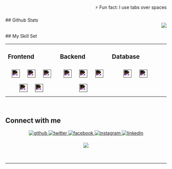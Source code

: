 <div align="right">⚡ Fun fact: I use tabs over spaces</div>  

<br/>  
## Github Stats  
<div align="right"><img src="https://github-readme-stats.vercel.app/api?username=MirshadRehman&show_icons=true&count_private=true&hide_border=true&theme=dark" align="center" /></div>  

<br/>  
## My Skill Set  
<table><tr><td valign="top" width="33%">  

### Frontend  
<div align="center">  
<a href="https://reactjs.org/" target="_blank"><img style="margin: 10px; filter: invert(1)" src="https://profilinator.rishav.dev/skills-assets/react-original-wordmark.svg" alt="React" height="25" /></a>  
<a href="https://www.w3schools.com/css/" target="_blank"><img style="margin: 10px; filter: invert(1)" src="https://profilinator.rishav.dev/skills-assets/css3-original-wordmark.svg" alt="CSS3" height="25" /></a>  
<a href="https://en.wikipedia.org/wiki/HTML5" target="_blank"><img style="margin: 10px; filter: invert(1)" src="https://profilinator.rishav.dev/skills-assets/html5-original-wordmark.svg" alt="HTML5" height="25" /></a>  
<a href="https://www.javascript.com/" target="_blank"><img style="margin: 10px; filter: invert(1)" src="https://profilinator.rishav.dev/skills-assets/javascript-original.svg" alt="JavaScript" height="25" /></a>  
<a href="https://www.android.com/intl/en_in/" target="_blank"><img style="margin: 10px; filter: invert(1)" src="https://profilinator.rishav.dev/skills-assets/android-original-wordmark.svg" alt="Android" height="25" /></a>  
</div>

</td><td valign="top" width="33%">  

### Backend  
<div align="center">  
<a href="https://www.python.org/" target="_blank"><img style="margin: 10px; filter: invert(1)" src="https://profilinator.rishav.dev/skills-assets/python-original.svg" alt="Python" height="25" /></a>  
<a href="https://www.djangoproject.com/" target="_blank"><img style="margin: 10px; filter: invert(1)" src="https://profilinator.rishav.dev/skills-assets/django-original.svg" alt="Django" height="25" /></a>  
<a href="https://kotlinlang.org/" target="_blank"><img style="margin: 10px; filter: invert(1)" src="https://profilinator.rishav.dev/skills-assets/kotlinlang-icon.svg" alt="Kotlin" height="25" /></a>  
<a href="https://flask.palletsprojects.com/" target="_blank"><img style="margin: 10px; filter: invert(1)" src="https://profilinator.rishav.dev/skills-assets/flask.png" alt="Flask" height="25" /></a>  
</div>  
</td><td valign="top" width="33%">

### Database  
<div align="center">  
<a href="https://www.mysql.com/" target="_blank"><img style="margin: 10px; filter: invert(1)" src="https://profilinator.rishav.dev/skills-assets/mysql-original-wordmark.svg" alt="MySQL" height="25" /></a>  
<a href="https://firebase.google.com/" target="_blank"><img style="margin: 10px; filter: invert(1)" src="https://profilinator.rishav.dev/skills-assets/firebase.png" alt="Firebase" height="25" /></a>  
</div>

</td><td valign="top" width="33%">  

</td></tr></table>  

<br/>  

## Connect with me  
<div align="center">
<a href="https://github.com/MirshadRehman" target="_blank">
<img src="https://img.shields.io/badge/github-%2324292e.svg?&style=for-the-badge&logo=github&logoColor=white" alt=github style="margin-bottom: 5px;" />
</a>
<a href="https://twitter.com/Mirshad Rehman" target="_blank">
<img src="https://img.shields.io/badge/twitter-%2300acee.svg?&style=for-the-badge&logo=twitter&logoColor=white" alt=twitter style="margin-bottom: 5px;" />
</a>
<a href="https://www.facebook.com/Mirshad Rehman" target="_blank">
<img src="https://img.shields.io/badge/facebook-%232E87FB.svg?&style=for-the-badge&logo=facebook&logoColor=white" alt=facebook style="margin-bottom: 5px;" />
</a>
<a href="https://instagram.com/the_mirshad" target="_blank">
<img src="https://img.shields.io/badge/instagram-%23000000.svg?&style=for-the-badge&logo=instagram&logoColor=white" alt=instagram style="margin-bottom: 5px;" />
</a>
<a href="https://linkedin.com/in/https://www.linkedin.com/in/mirshad-ashfaqur-rehman-4b2131147/" target="_blank">
<img src="https://img.shields.io/badge/linkedin-%231E77B5.svg?&style=for-the-badge&logo=linkedin&logoColor=white" alt=linkedin style="margin-bottom: 5px;" />
</a>  
</div>  
  
<br/>  





<div align="center">
<img src="https://komarev.com/ghpvc/?username=MirshadRehman&&style=flat-square" align="center" />
</div>  
  
<br/>  

<br />  

---
